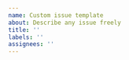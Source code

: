 ```yaml
---
name: Custom issue template
about: Describe any issue freely
title: ''
labels: ''
assignees: ''
---
```

